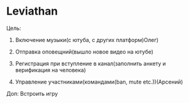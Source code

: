 # Leviathan

Цель: 
1. Включение музыки(с ютуба, с других платформ)Олег)



2. Отправка оповещний(вышло новое видео на ютубе)


3. Регистрация при вступление в канал(заполнить анкету и верификация на человека)

4. Управление участниками(командами(ban, mute etc.))(Арсений)

Доп: Встроить игру
